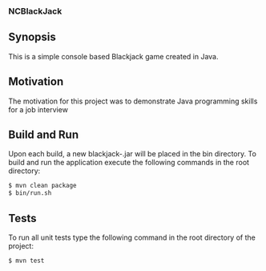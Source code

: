### NCBlackJack ###

## Synopsis ##
This is a simple console based Blackjack game created in Java. 

## Motivation ##
The motivation for this project was to demonstrate Java programming skills for a job interview

## Build and Run ##
Upon each build, a new blackjack-<version>.jar will be placed in the bin directory. To build and run the application execute the following commands in the root directory:

```sh
$ mvn clean package
$ bin/run.sh
```

## Tests ##
To run all unit tests type the following command in the root directory of the project:
```sh
$ mvn test
```
